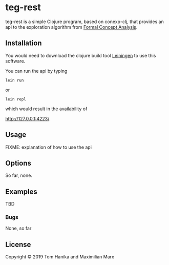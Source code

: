 # teg-rest
teg-rest is a simple Clojure program, based on conexp-clj, that provides an api
to the exploration algorithm from [Formal Concept
Analysis](https://en.wikipedia.org/wiki/Formal_concept_analysis).

## Installation
You would need to download the clojure build tool
[Leiningen](https://leiningen.org/) to use this software. 

You can run the api by typing 
```shell
lein run
```
or 
```shell
lein repl
```
which would result in the availability of 

http://127.0.0.1:4223/


## Usage


FIXME: explanation of how to use the api


## Options

So far, none.

## Examples

TBD

### Bugs

None, so far


## License

Copyright © 2019 Tom Hanika and Maximilian Marx



